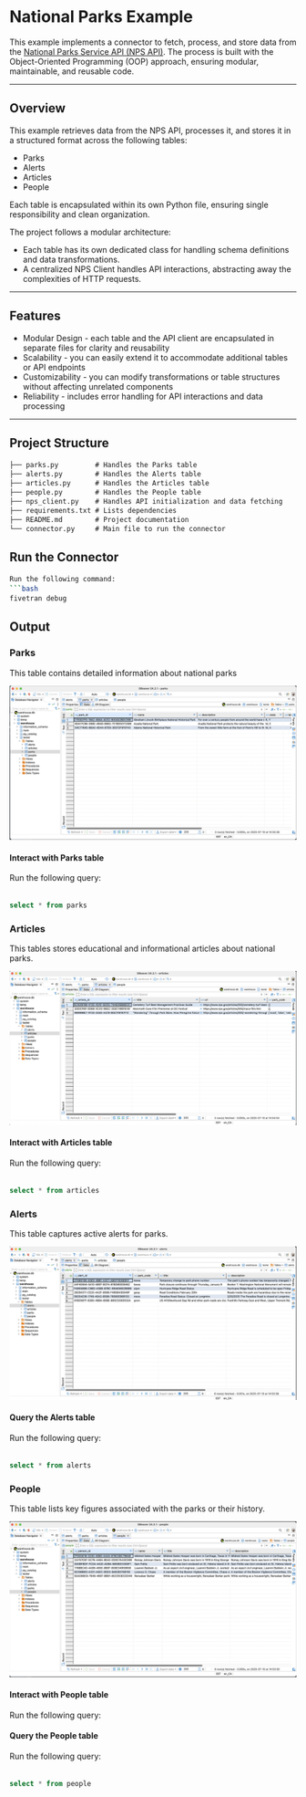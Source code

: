 # National Parks Example

This example implements a connector to fetch, process, and store data from the [National Parks Service API (NPS API)](https://www.nps.gov/subjects/developer/index.htm). The process is built with the Object-Oriented Programming (OOP) approach, ensuring modular, maintainable, and reusable code. 

---

## Overview

This example retrieves data from the NPS API, processes it, and stores it in a structured format across the following tables:  
- Parks
- Alerts
- Articles
- People

Each table is encapsulated within its own Python file, ensuring single responsibility and clean organization.

The project follows a modular architecture:
- Each table has its own dedicated class for handling schema definitions and data transformations.
- A centralized NPS Client handles API interactions, abstracting away the complexities of HTTP requests.

---

## Features

- Modular Design - each table and the API client are encapsulated in separate files for clarity and reusability
- Scalability - you can easily extend it to accommodate additional tables or API endpoints
- Customizability - you can modify transformations or table structures without affecting unrelated components
- Reliability - includes error handling for API interactions and data processing

---

## Project Structure

```plaintext
├── parks.py         # Handles the Parks table
├── alerts.py        # Handles the Alerts table
├── articles.py      # Handles the Articles table
├── people.py        # Handles the People table
├── nps_client.py    # Handles API initialization and data fetching
├── requirements.txt # Lists dependencies
├── README.md        # Project documentation
└── connector.py     # Main file to run the connector
```


## Run the Connector

```bash
Run the following command:
```bash
fivetran debug 
```

## Output

### Parks

This table contains detailed information about national parks

![PARKS](images/Parks.png "Parks Table in DB")

#### Interact with Parks table

Run the following query:

```sql

select * from parks

```

### Articles

This tables stores educational and informational articles about national parks.

![Articles](images/Articles.png "Articles Table in DB")

#### Interact with Articles table


Run the following query:

```sql

select * from articles

```

### Alerts

This table captures active alerts for parks.

![Alerts](images/Alerts.png "Alerts Table in DB")



#### Query the Alerts table

Run the following query:

```sql

select * from alerts

```
### People

This table lists key figures associated with the parks or their history.

![PEOPLE](images/People.png "People Table in DB")

#### Interact with People table

Run the following query:
#### Query the People table

Run the following query:

```sql

select * from people

```


